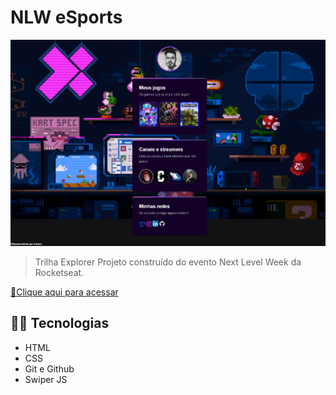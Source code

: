 #  NLW eSports

![ visualização ](./.github/preview.png)

> Trilha Explorer
Projeto construído do evento Next Level Week da Rocketseat.

[ 🔗Clique aqui para acessar ](https://carloseocandido.github.io/nlw-esports-explorer/)

##  :man_technologist: Tecnologias

- HTML
- CSS
- Git e Github
- Swiper JS
